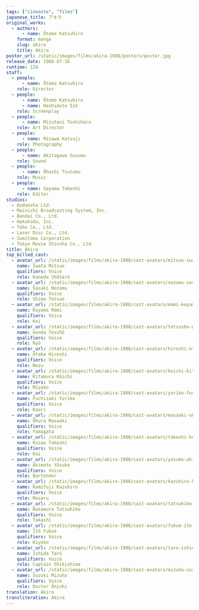 ```yaml
---
tags: ["cineaste", "films"]
japanese_title: アキラ
original_works:
  - authors:
      - name: Ôtomo Katsuhiro
    format: manga
    slug: akira
    title: Akira
poster_url: /static/images/films/akira-1988/posters/poster.jpg
release_date: 1988-07-16
runtime: 124
staff:
  - people:
      - name: Ôtomo Katsuhiro
    role: Director
  - people:
      - name: Ôtomo Katsuhiro
      - name: Hashimoto Izô
    role: Screenplay
  - people:
      - name: Mizutani Toshiharu
    role: Art Director
  - people:
      - name: Misawa Katsuji
    role: Photography
  - people:
      - name: Akitagawa Susumu
    role: Sound
  - people:
      - name: Ôhashi Tsutomu
    role: Music
  - people:
      - name: Seyama Takeshi
    role: Editor
studios:
  - Kodansha Ltd.
  - Mainichi Broadcasting System, Inc.
  - Bandai Co., Ltd.
  - Hakuhodo, Inc.
  - Toho Co., Ltd.
  - Laser Disc Co., Ltd.
  - Sumitomo Corporation
  - Tokyo Movie Shinsha Co., Ltd.
title: Akira
top_billed_cast:
  - avatar_url: /static/images/films/akira-1988/cast-avatars/mitsuo-iwata-0.jpg
    name: Iwata Mitsuo
    qualifiers: Voice
    role: Kaneda Shôtarô
  - avatar_url: /static/images/films/akira-1988/cast-avatars/nozomu-sasaki-0.jpg
    name: Sasaki Nozomu
    qualifiers: Voice
    role: Shima Tetsuo
  - avatar_url: /static/images/films/akira-1988/cast-avatars/mami-koyama-0.jpg
    name: Koyama Mami
    qualifiers: Voice
    role: Kei
  - avatar_url: /static/images/films/akira-1988/cast-avatars/tetsusho-genda-0.jpg
    name: Genda Tesshô
    qualifiers: Voice
    role: Ryû
  - avatar_url: /static/images/films/akira-1988/cast-avatars/hiroshi-otake-0.jpg
    name: Ôtake Hiroshi
    qualifiers: Voice
    role: Nezu
  - avatar_url: /static/images/films/akira-1988/cast-avatars/koichi-kitamura-0.jpg
    name: Kitamura Kôichi
    qualifiers: Voice
    role: Miyako
  - avatar_url: /static/images/films/akira-1988/cast-avatars/yuriko-fuchizaki-0.jpg
    name: Fuchizaki Yuriko
    qualifiers: Voice
    role: Kaori
  - avatar_url: /static/images/films/akira-1988/cast-avatars/masaaki-okura-0.jpg
    name: Ôkura Masaaki
    qualifiers: Voice
    role: Yamagata
  - avatar_url: /static/images/films/akira-1988/cast-avatars/takeshi-kusao-0.jpg
    name: Kusao Takeshi
    qualifiers: Voice
    role: Kai
  - avatar_url: /static/images/films/akira-1988/cast-avatars/yosuke-akimoto-0.jpg
    name: Akimoto Yôsuke
    qualifiers: Voice
    role: Bartender
  - avatar_url: /static/images/films/akira-1988/cast-avatars/kazuhiro-kamifuji-0.jpg
    name: Kamifuji Kazuhiro
    qualifiers: Voice
    role: Masaru
  - avatar_url: /static/images/films/akira-1988/cast-avatars/tatsuhiko-nakamura-0.jpg
    name: Nakamura Tatsuhiko
    qualifiers: Voice
    role: Takashi
  - avatar_url: /static/images/films/akira-1988/cast-avatars/fukue-ito-0.jpg
    name: Itô Fukue
    qualifiers: Voice
    role: Kiyoko
  - avatar_url: /static/images/films/akira-1988/cast-avatars/taro-ishida-0.jpg
    name: Ishida Tarô
    qualifiers: Voice
    role: Captain Shikishima
  - avatar_url: /static/images/films/akira-1988/cast-avatars/mizuho-suzuki-0.jpg
    name: Suzuki Mizuho
    qualifiers: Voice
    role: Doctor Ônishi
translation: Akira
transliteration: Akira
---
```

